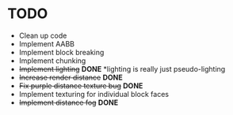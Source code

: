 # TODO
* Clean up code
* Implement AABB
* Implement block breaking
* Implement chunking
* ~~Implement lighting~~ **DONE** *lighting is really just pseudo-lighting
* ~~Increase render distance~~ **DONE**
* ~~Fix purple distance texture bug~~ **DONE**
* Implement texturing for individual block faces
* ~~Implement distance fog~~ **DONE**